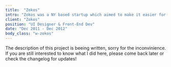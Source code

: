 ```yaml
---
title:  "Zokos"
intro: "Zokos was a NY based startup which aimed to make it easier for people to connect in real life, over food."
client: "Zokos"
position: "UI Designer & Front-End Dev"
date: "Dec 2011 - Dec 2012"
body_class: "w-zokos"
---
```

<div class="content-in-progress">The description of this project is beeing written, sorry for the inconvinience. If you are still interested to know what I did here, please come back later or check the changelog for updates!</div>
